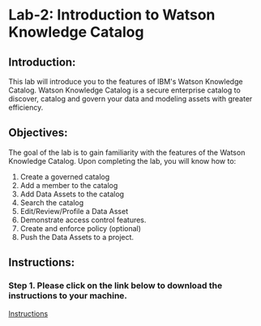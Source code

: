 # Lab-2: Introduction to Watson Knowledge Catalog

## Introduction:

This lab will introduce you to the features of IBM's Watson Knowledge Catalog. Watson Knowledge Catalog is a secure enterprise catalog to discover, catalog and govern your data and modeling assets with greater efficiency. 

## Objectives:

The goal of the lab is to gain familiarity with the features of the Watson Knowledge Catalog. Upon completing the lab, you will know how to:
1.	Create a governed catalog
2.	Add a member to the catalog
3.	Add Data Assets to the catalog
4.	Search the catalog
5.	Edit/Review/Profile a Data Asset
6.	Demonstrate access control features. 
7.	Create and enforce policy (optional) 
8.	Push the Data Assets to a project. 


## Instructions:

### Step 1.  Please click on the link below to download the instructions to your machine.

[Instructions](https://github.com/bleonardb3/DS_POT_04-30-2020/raw/master/Lab-2/Watson%20Knowledge%20Catalog3.0.pdf)


